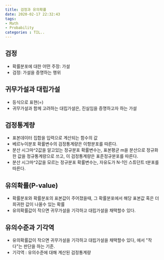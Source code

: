 ```yaml
---
title: 검정과 유의확률
date: 2020-02-17 22:32:43
tags:
- Math
- Probability
categories : TIL..
---
```

## 검정
- 확률분포에 대한 어떤 주장: 가설
- 검정: 가설을 증명하는 행위

## 귀무가설과 대립가설
- 등식으로 표현(=)
- 귀무가설과 함께 고려하는 대립가설은, 진실임을 증명하고자 하는 가설

## 검정통계량
- 표본데이터 집합을 입력으로 계산되는 함수의 값
- 베르누이분포 확률변수의 검정통계량은 이항분포를 따른다.
- 분산 시그마^2값을 알고있는 정규분포 확률변수는, 표본평균 m을 분산으로 정규화한 값을 정규통계량으로 쓰고, 이 검정통계량은 표준정규분포를 따른다.
- 분산 시그마^2값을 모르는 정규분포 확률변수는, 자유도가 N-1인 스튜던트 t분포를 따른다.

## 유의확률(P-value)
- 확률분포와 확률분포의 표본값이 주어졌을때, 그 확률분포에서 해당 표본값 혹은 더 희귀한 값이 나올수 있는 확률
- 유의확률값이 작으면 귀무가설을 기각하고 대립가설을 채택할수 있다.

## 유의수준과 기각역
- 유의확률값이 작으면 귀무가설을 기각하고 대립가설을 채택할수 있다, 에서 "작다"는 판단을 하는 기준.
- 기각역 : 유의수준에 대해 계산된 검정통계량

